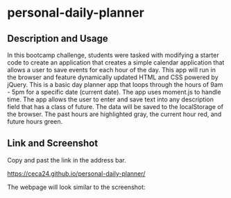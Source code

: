 # personal-daily-planner

## Description and Usage

In this bootcamp challenge, students were tasked with modifying a starter code to create an application that creates a simple calendar application that allows a user to save events for each hour of the day. This app will run in the browser and feature dynamically updated HTML and CSS powered by jQuery. This is a basic day planner app that loops through the hours of 9am - 5pm for a specific date (current date). The app uses moment.js to handle time. The app allows the user to enter and save text into any description field that has a class of future. The data will be saved to the localStorage of the browser. The past hours are highlighted gray, the current hour red, and future hours green.


## Link and Screenshot

Copy and past the link in the address bar. 

https://ceca24.github.io/personal-daily-planner/

The webpage will look similar to the screenshot:


